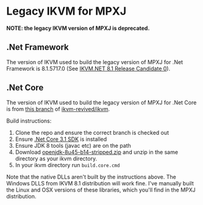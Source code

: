 # Legacy IKVM for MPXJ

**NOTE: the legacy IKVM version of MPXJ is deprecated.**

## .Net Framework
The version of IKVM used to build the legacy version of MPXJ for .Net Framework is 8.1.5717.0
(See [IKVM.NET 8.1 Release Candidate 0](https://web.archive.org/web/20210816060013/http://weblog.ikvm.net/#ab36dc873-097a-445d-b61a-3501eca38f5e)).

## .Net Core
The version of IKVM used to build the legacy version of MPXJ for .Net Core is from
[this branch](https://github.com/ikvm-revived/ikvm/pull/38) of
[ikvm-revived/ikvm](https://github.com/ikvm-revived/ikvm).

Build instructions:
1. Clone the repo and ensure the correct branch is checked out
2. Ensure [.Net Core 3.1 SDK](https://dotnet.microsoft.com/download/dotnet/3.1) is installed
3. Ensure JDK 8 tools (javac etc) are on the path
4. Download [openjdk-8u45-b14-stripped.zip](https://web.archive.org/web/20210816060013/http://www.frijters.net/openjdk-8u45-b14-stripped.zip) and unzip in the same directory as your ikvm directory.
5. In your ikvm directory run `build.core.cmd` 

Note that the native DLLs aren't built by the instructions above.
The Windows DLLS from IKVM 8.1 distribution will work fine.
I've manually built the Linux and OSX versions of these libraries,
which you'll find in the MPXJ distribution.